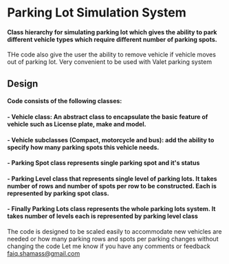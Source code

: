 # Parking Lot Simulation System
#### Class hierarchy for simulating parking lot which gives the ability to park different vehicle types which require different number of parking spots.  
THe code also give the user the ability to remove vehicle if vehicle moves out of parking lot. Very convenient to be used with Valet parking system

## Design
#### Code consists of the following classes:
#### - Vehicle class: An abstract class to encapsulate the basic feature of vehicle such as License plate, make and model.
#### - Vehicle subclasses (Compact, motorcycle and bus): add the ability to specify how many parking spots this vehicle needs.
#### - Parking Spot class represents single parking spot and it's status
#### - Parking Level class that represents single level of parking lots. It takes number of rows and number of spots per row to be constructed. Each is represented by parking spot class.
#### - Finally Parking Lots class represents the whole parking lots system. It takes number of levels each is represented by parking level class

The code is designed to be scaled easily to accommodate new vehicles are needed or how many parking rows and spots per parking changes without changing the code
Let me know if you have any comments or feedback faiq.shamass@gmail.com
